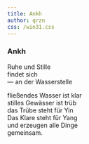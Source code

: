```yaml
---
title: Ankh
author: qrzn
css: /win31.css
---
```


### Ankh  
  
Ruhe und Stille  
findet sich  
&mdash; an der Wasserstelle  

fließendes Wasser ist klar  
stilles Gewässer ist trüb  
das Trübe steht für Yin  
Das Klare steht für Yang  
und erzeugen alle Dinge  
gemeinsam.